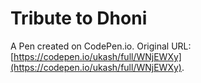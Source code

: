 # Tribute to Dhoni

A Pen created on CodePen.io. Original URL: [https://codepen.io/ukash/full/WNjEWXy](https://codepen.io/ukash/full/WNjEWXy).
